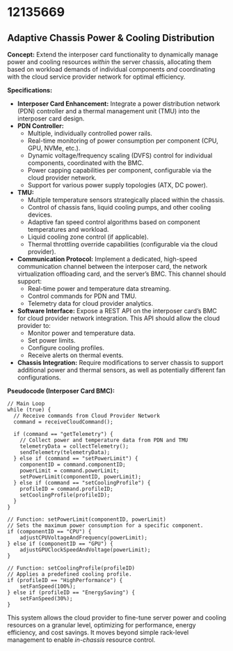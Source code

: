 # 12135669

## Adaptive Chassis Power & Cooling Distribution

**Concept:** Extend the interposer card functionality to dynamically manage power and cooling resources *within* the server chassis, allocating them based on workload demands of individual components *and* coordinating with the cloud service provider network for optimal efficiency.

**Specifications:**

*   **Interposer Card Enhancement:** Integrate a power distribution network (PDN) controller and a thermal management unit (TMU) into the interposer card design.
*   **PDN Controller:**
    *   Multiple, individually controlled power rails.
    *   Real-time monitoring of power consumption per component (CPU, GPU, NVMe, etc.).
    *   Dynamic voltage/frequency scaling (DVFS) control for individual components, coordinated with the BMC.
    *   Power capping capabilities per component, configurable via the cloud provider network.
    *   Support for various power supply topologies (ATX, DC power).
*   **TMU:**
    *   Multiple temperature sensors strategically placed within the chassis.
    *   Control of chassis fans, liquid cooling pumps, and other cooling devices.
    *   Adaptive fan speed control algorithms based on component temperatures and workload.
    *   Liquid cooling zone control (if applicable).
    *   Thermal throttling override capabilities (configurable via the cloud provider).
*   **Communication Protocol:** Implement a dedicated, high-speed communication channel between the interposer card, the network virtualization offloading card, and the server’s BMC.  This channel should support:
    *   Real-time power and temperature data streaming.
    *   Control commands for PDN and TMU.
    *   Telemetry data for cloud provider analytics.
*   **Software Interface:** Expose a REST API on the interposer card’s BMC for cloud provider network integration. This API should allow the cloud provider to:
    *   Monitor power and temperature data.
    *   Set power limits.
    *   Configure cooling profiles.
    *   Receive alerts on thermal events.
*   **Chassis Integration:** Require modifications to server chassis to support additional power and thermal sensors, as well as potentially different fan configurations.

**Pseudocode (Interposer Card BMC):**

```
// Main Loop
while (true) {
  // Receive commands from Cloud Provider Network
  command = receiveCloudCommand();

  if (command == "getTelemetry") {
    // Collect power and temperature data from PDN and TMU
    telemetryData = collectTelemetry();
    sendTelemetry(telemetryData);
  } else if (command == "setPowerLimit") {
    componentID = command.componentID;
    powerLimit = command.powerLimit;
    setPowerLimit(componentID, powerLimit);
  } else if (command == "setCoolingProfile") {
    profileID = command.profileID;
    setCoolingProfile(profileID);
  }
}

// Function: setPowerLimit(componentID, powerLimit)
// Sets the maximum power consumption for a specific component.
if (componentID == "CPU") {
    adjustCPUVoltageAndFrequency(powerLimit);
} else if (componentID == "GPU") {
    adjustGPUClockSpeedAndVoltage(powerLimit);
}

// Function: setCoolingProfile(profileID)
// Applies a predefined cooling profile.
if (profileID == "HighPerformance") {
    setFanSpeed(100%);
} else if (profileID == "EnergySaving") {
    setFanSpeed(30%);
}
```

This system allows the cloud provider to fine-tune server power and cooling resources on a granular level, optimizing for performance, energy efficiency, and cost savings. It moves beyond simple rack-level management to enable *in-chassis* resource control.